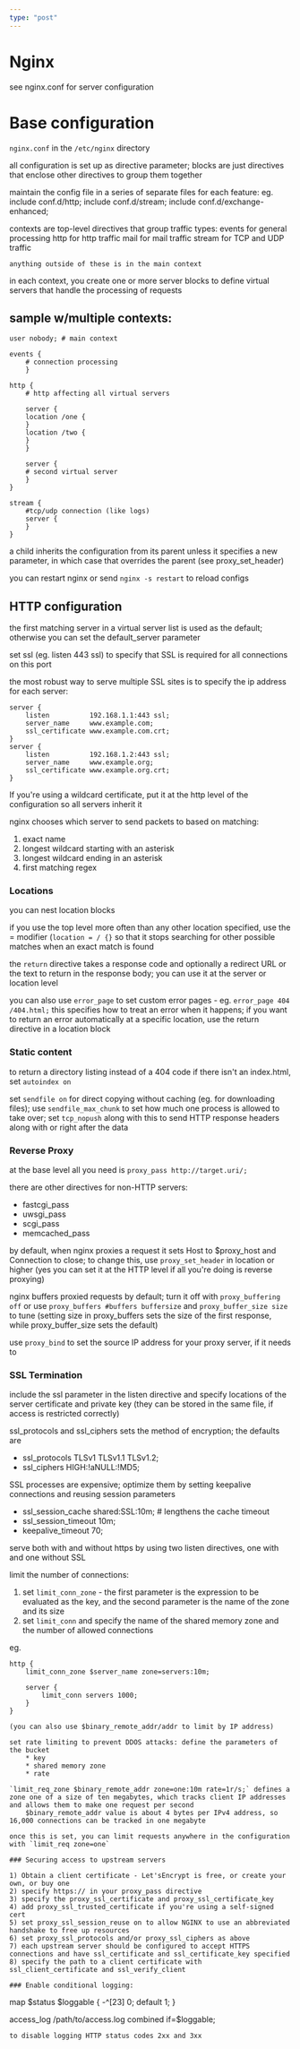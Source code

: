 ```yaml
---
type: "post"
---
```


# Nginx
see nginx.conf for server configuration

# Base configuration

`nginx.conf` in the `/etc/nginx` directory

all configuration is set up as directive    parameter; blocks are just directives that enclose other directives to group them together

maintain the config file in a series of separate files for each feature: eg.
    include conf.d/http;
    include conf.d/stream;
    include conf.d/exchange-enhanced;

contexts are top-level directives that group traffic types:
    events for general processing
    http for http traffic
    mail for mail traffic
    stream for TCP and UDP traffic

    anything outside of these is in the main context

in each context, you create one or more server blocks to define virtual servers that handle the processing of requests

## sample w/multiple contexts:
```
user nobody; # main context

events {
    # connection processing
    }

http {
    # http affecting all virtual servers

    server {
    location /one {
    }
    location /two {
    }
    }

    server {
    # second virtual server
    }
}

stream {
    #tcp/udp connection (like logs)
    server {
    }
}
```

a child inherits the configuration from its parent unless it specifies a new parameter, in which case that overrides the parent (see proxy_set_header)

you can restart nginx or send `nginx -s restart` to reload configs

## HTTP configuration

the first matching server in a virtual server list is used as the default; otherwise you can set the default_server parameter

set ssl (eg. listen 443 ssl) to specify that SSL is required for all connections on this port

the most robust way to serve multiple SSL sites is to specify the ip address for each server:

```
server {
    listen          192.168.1.1:443 ssl;
    server_name     www.example.com;
    ssl_certificate www.example.com.crt;
}
server {
    listen          192.168.1.2:443 ssl;
    server_name     www.example.org;
    ssl_certificate www.example.org.crt;
}
```

If you're using a wildcard certificate, put it at the http level of the configuration so all servers inherit it

nginx chooses which server to send packets to based on matching:
1) exact name
2) longest wildcard starting with an asterisk
3) longest wildcard ending in an asterisk
4) first matching regex

### Locations
you can nest location blocks

if you use the top level more often than any other location specified, use the = modifier (`location = / {}` so that it stops searching for other possible matches when an exact match is found

the `return` directive takes a response code and optionally a redirect URL or the text to return in the response body; you can use it at the server or location level

you can also use `error_page` to set custom error pages - eg. `error_page 404 /404.html;`
    this specifies how to treat an error when it happens; if you want to return an error automatically at a specific location, use the return directive in a location block

### Static content

to return a directory listing instead of a 404 code if there isn't an index.html, set `autoindex on`

set `sendfile on` for direct copying without caching (eg. for downloading files); use `sendfile_max_chunk` to set how much one process is allowed to take over; set `tcp_nopush` along with this to send HTTP response headers along with or right after the data


### Reverse Proxy

at the base level all you need is `proxy_pass http://target.uri/;`

there are other directives for non-HTTP servers:
* fastcgi_pass
* uwsgi_pass
* scgi_pass
* memcached_pass

by default, when nginx proxies a request it sets Host to $proxy_host and Connection to close; to change this, use `proxy_set_header` in location or higher (yes you can set it at the HTTP level if all you're doing is reverse proxying)

nginx buffers proxied requests by default; turn it off with `proxy_buffering off` or use `proxy_buffers #buffers buffersize` and `proxy_buffer_size size` to tune (setting size in proxy_buffers sets the size of the first response, while proxy_buffer_size sets the default)

use `proxy_bind` to set the source IP address for your proxy server, if it needs to

### SSL Termination

include the ssl parameter in the listen directive and specify locations of the server certificate and private key (they can be stored in the same file, if access is restricted correctly)

ssl_protocols and ssl_ciphers sets the method of encryption; the defaults are
* ssl_protocols TLSv1 TLSv1.1 TLSv1.2;
* ssl_ciphers HIGH:!aNULL:!MD5;

SSL processes are expensive; optimize them by setting keepalive connections and reusing session parameters
* ssl_session_cache     shared:SSL:10m; # lengthens the cache timeout
* ssl_session_timeout   10m;
* keepalive_timeout     70;

serve both with and without https by using two listen directives, one with and one without SSL

limit the  number of connections:
1) set `limit_conn_zone` - the first parameter is the expression to be evaluated as the key, and the second parameter is the name of the zone and its size
2) set `limit_conn` and specify the name of the shared memory zone and the number of allowed connections

eg. 
```
http {
    limit_conn_zone $server_name zone=servers:10m;

    server {
        limit_conn servers 1000;
    }
}

(you can also use $binary_remote_addr/addr to limit by IP address)

set rate limiting to prevent DDOS attacks: define the parameters of the bucket
    * key
    * shared memory zone
    * rate

`limit_req_zone $binary_remote_addr zone=one:10m rate=1r/s;` defines a zone one of a size of ten megabytes, which tracks client IP addresses and allows them to make one request per second
    $binary_remote_addr value is about 4 bytes per IPv4 address, so 16,000 connections can be tracked in one megabyte

once this is set, you can limit requests anywhere in the configuration with `limit_req zone=one`

### Securing access to upstream servers

1) Obtain a client certificate - Let'sEncrypt is free, or create your own, or buy one
2) specify https:// in your proxy_pass directive
3) specify the proxy_ssl_certificate and proxy_ssl_certificate_key
4) add proxy_ssl_trusted_certificate if you're using a self-signed cert
5) set proxy_ssl_session_reuse on to allow NGINX to use an abbreviated handshake to free up resources
6) set proxy_ssl_protocols and/or proxy_ssl_ciphers as above
7) each upstream server should be configured to accept HTTPS connections and have ssl_certificate and ssl_certificate_key specified
8) specify the path to a client certificate with ssl_client_certificate and ssl_verify_client

### Enable conditional logging:
```
map $status $loggable {
    -^[23]  0;
    default 1;
}

access_log /path/to/access.log combined if=$loggable;
```
to disable logging HTTP status codes 2xx and 3xx

